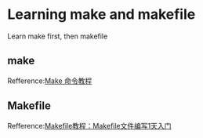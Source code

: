 
# Learning make and makefile

Learn make first, then makefile

## make

Refference:[Make 命令教程](https://www.ruanyifeng.com/blog/2015/02/make.html)

## Makefile

Refference:[Makefile教程：Makefile文件编写1天入门](http://c.biancheng.net/makefile/)
